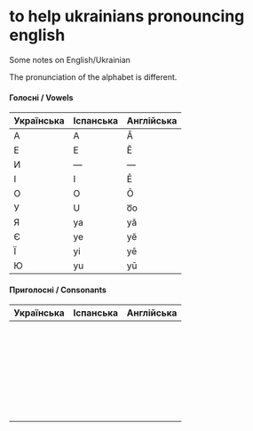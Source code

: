 # to help ukrainians pronouncing english
Some notes on English/Ukrainian


The pronunciation of the alphabet is different.

#### Голосні / Vowels
|Українська|Іспанська|Англійська|
|:----|:------|:-----|
|А|A|Ă|
|Е|E|Ĕ|
|И|—|—|
|І|I|Ē|
|О|O|Ō|
|У|U|o͞o|
|Я|ya|yă|
|Є|ye|yĕ|
|Ї|yi|yē|
|Ю|yu|yū|

#### Приголосні / Consonants
|Українська|Іспанська|Англійська|
|:----|:------|:-----|
||||
||||
||||
||||
||||
||||
||||
||||
||||
||||
||||
||||
||||
||||
||||
||||
||||
||||
||||
||||
||||
||||
||||
||||
||||
||||
||||
||||
||||
||||
